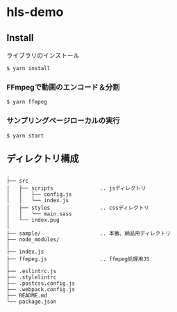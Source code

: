 # hls-demo

## Install

ライブラリのインストール

```
$ yarn install
```

### FFmpegで動画のエンコード＆分割

```
$ yarn ffmpeg
```


### サンプリングページローカルの実行

```
$ yarn start
```

## ディレクトリ構成

```
.
├── src
│   ├── scripts               .. jsディレクトリ
│   │   ├── config.js
│   │   └── index.js
│   ├── styles                .. cssディレクトリ
│   │   └── main.sass
│   └── index.pug
│
├── sample/                   .. 本番、納品用ディレクトリ
├── node_modules/
│
├── index.js
├── ffmpeg.js                 .. ffmpeg処理用JS
│
├── .eslintrc.js
├── .stylelintrc
├── .postcss.config.js
├── .webpack.config.js
├── README.md
└── package.json
```
